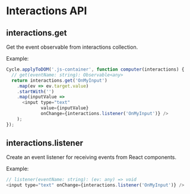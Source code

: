 # Interactions API

## interactions.get

Get the event observable from interactions collection.

Example:

```js
Cycle.applyToDOM('.js-container', function computer(interactions) {
  // get(eventName: string): Observable<any>
  return interactions.get('OnMyInput')
    .map(ev => ev.target.value)
    .startWith('')
    .map(inputValue =>
      <input type="text"
             value={inputValue}
             onChange={interactions.listener('OnMyInput')} />
    );
});
```

## interactions.listener

Create an event listener for receiving events from React components.

Example:

```js
// listener(eventName: string): (ev: any) => void
<input type="text" onChange={interactions.listener('OnMyInput')} />
```
